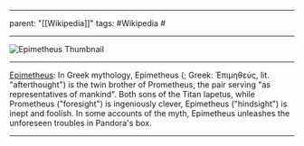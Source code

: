 
---
parent: "[[Wikipedia]]"
tags:
	#Wikipedia
	#
	
---

![Epimetheus Thumbnail](https://upload.wikimedia.org/wikipedia/commons/5/51/Pandora%27s_gift_to_Epimetheus.jpg)

---

[Epimetheus](https://en.wikipedia.org/wiki/Epimetheus): In Greek mythology, Epimetheus (; Greek: Ἐπιμηθεύς, lit. "afterthought") is the twin brother of Prometheus, the pair serving "as representatives of mankind". Both sons of the Titan Iapetus, while Prometheus ("foresight") is ingeniously clever, Epimetheus ("hindsight") is inept and foolish. In some accounts of the myth, Epimetheus unleashes the unforeseen troubles in Pandora's box.

---


